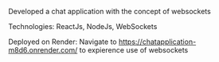Developed a chat application with the concept of websockets

Technologies: ReactJs, NodeJs, WebSockets

Deployed on Render: Navigate to https://chatapplication-m8d6.onrender.com/ to expierence use of websockets

